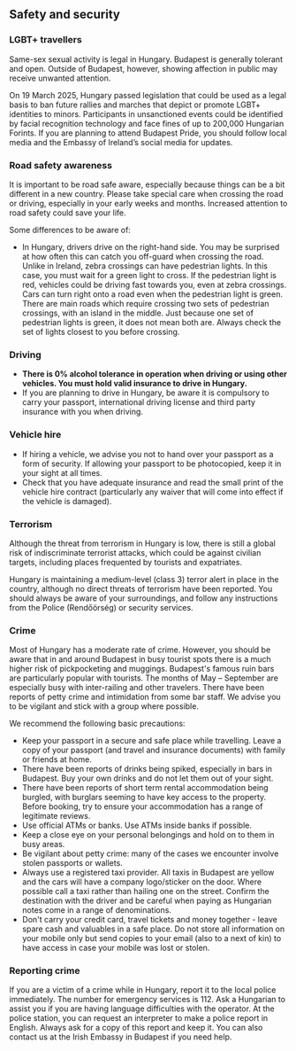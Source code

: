 ## Safety and security

### **LGBT+ travellers**

Same-sex sexual activity is legal in Hungary. Budapest is generally tolerant and open. Outside of Budapest, however, showing affection in public may receive unwanted attention.

On 19 March 2025, Hungary passed legislation that could be used as a legal basis to ban future rallies and marches that depict or promote LGBT+ identities to minors. Participants in unsanctioned events could be identified by facial recognition technology and face fines of up to 200,000 Hungarian Forints. If you are planning to attend Budapest Pride, you should follow local media and the Embassy of Ireland’s social media for updates.

### **Road safety awareness**

It is important to be road safe aware, especially because things can be a bit different in a new country. Please take special care when crossing the road or driving, especially in your early weeks and months. Increased attention to road safety could save your life.

Some differences to be aware of:

* In Hungary, drivers drive on the right-hand side. You may be surprised at how often this can catch you off-guard when crossing the road. Unlike in Ireland, zebra crossings can have pedestrian lights. In this case, you must wait for a green light to cross. If the pedestrian light is red, vehicles could be driving fast towards you, even at zebra crossings. Cars can turn right onto a road even when the pedestrian light is green. There are main roads which require crossing two sets of pedestrian crossings, with an island in the middle. Just because one set of pedestrian lights is green, it does not mean both are. Always check the set of lights closest to you before crossing.

### **Driving**

* **There is 0% alcohol tolerance in operation when driving or using other vehicles. You must hold valid insurance to drive in Hungary.**
* If you are planning to drive in Hungary, be aware it is compulsory to carry your passport, international driving license and third party insurance with you when driving.

### **Vehicle hire**

* If hiring a vehicle, we advise you not to hand over your passport as a form of security. If allowing your passport to be photocopied, keep it in your sight at all times.
* Check that you have adequate insurance and read the small print of the vehicle hire contract (particularly any waiver that will come into effect if the vehicle is damaged).

### **Terrorism**

Although the threat from terrorism in Hungary is low, there is still a global risk of indiscriminate terrorist attacks, which could be against civilian targets, including places frequented by tourists and expatriates.

Hungary is maintaining a medium-level (class 3) terror alert in place in the country, although no direct threats of terrorism have been reported. You should always be aware of your surroundings, and follow any instructions from the Police (Rendőörség) or security services.

### **Crime**

Most of Hungary has a moderate rate of crime. However, you should be aware that in and around Budapest in busy tourist spots there is a much higher risk of pickpocketing and muggings. Budapest's famous ruin bars are particularly popular with tourists. The months of May – September are especially busy with inter-railing and other travelers. There have been reports of petty crime and intimidation from some bar staff. We advise you to be vigilant and stick with a group where possible.

We recommend the following basic precautions:

* Keep your passport in a secure and safe place while travelling. Leave a copy of your passport (and travel and insurance documents) with family or friends at home.
* There have been reports of drinks being spiked, especially in bars in Budapest. Buy your own drinks and do not let them out of your sight.
* There have been reports of short term rental accommodation being burgled, with burglars seeming to have key access to the property. Before booking, try to ensure your accommodation has a range of legitimate reviews.
* Use official ATMs or banks. Use ATMs inside banks if possible.
* Keep a close eye on your personal belongings and hold on to them in busy areas.
* Be vigilant about petty crime: many of the cases we encounter involve stolen passports or wallets.
* Always use a registered taxi provider. All taxis in Budapest are yellow and the cars will have a company logo/sticker on the door. Where possible call a taxi rather than hailing one on the street. Confirm the destination with the driver and be careful when paying as Hungarian notes come in a range of denominations.
* Don't carry your credit card, travel tickets and money together - leave spare cash and valuables in a safe place. Do not store all information on your mobile only but send copies to your email (also to a next of kin) to have access in case your mobile was lost or stolen.

### **Reporting crime**

If you are a victim of a crime while in Hungary, report it to the local police immediately. The number for emergency services is 112. Ask a Hungarian to assist you if you are having language difficulties with the operator. At the police station, you can request an interpreter to make a police report in English. Always ask for a copy of this report and keep it. You can also contact us at the Irish Embassy in Budapest if you need help.